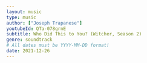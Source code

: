 ```yaml
---
layout: music
type: music
author: ["Joseph Trapanese"]
youtubeId: QTa-078grnE
subtitle: Who Did This to You? (Witcher, Season 2)
genre: soundtrack
# All dates must be YYYY-MM-DD format!
date: 2021-12-26
---
```

